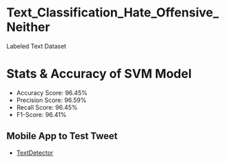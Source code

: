 # Text_Classification_Hate_Offensive_Neither
<!DOCTYPE html>
<html>
<head>
	Labeled Text Dataset
</head>
<body>
	<h1>Stats & Accuracy of SVM Model</h1>
	<ul>
		<li>Accuracy Score: 96.45%</li>
		<li>Precision Score: 96.59%</li>
		<li>Recall Score: 96.45%</li>
		<li>F1-Score: 96.41%</li>
	</ul>
	<h2>Mobile App to Test Tweet</h2>
	<ul>
		<li><a href="https://github.com/MInaAzer01/Text-Recogition">TextDetector</a></li>
	</ul>	
</body>
</html> 
